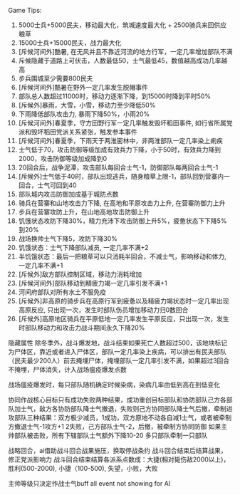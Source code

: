 Game Tips:
1. 5000士兵+5000民夫，移动最大化，筑城速度最大化 + 2500骑兵来回供应粮草
2. 15000士兵+15000民夫，战力最大化
2. [斥候河间外]酷暑, 在无风并且不靠近河流的地方行军，一定几率增加部队不满
3. 斥候隐藏于道路上可伏击，人数最低50，士气最低45，数值越高成功几率越高
4. 步兵围城至少需要800民夫
5. [斥候河间外]酷暑在野外一定几率发生脱帽事件
6. 部队总人数超过11000时，移动力逐渐下降，到15000时降到平时50%
7. [斥候外]暴雨，大雪，小雪，移动力至少降低50%
8. 下雨降低部队攻击力, 暴雨下降50%，小雨20%
9. [斥候河间外]春夏季，守方田野行军一定几率触发毁坏稻田事件, 如行省所属党派和毁坏稻田党派关系紧张，触发参本事件
10. [斥候河间外]春夏季，下雨天于两淮密林中，非两淮部队一定几率染上痢疾
11. 士气低于70，攻击防御等级加成有效兵力下降，小于50时，有效兵力降到2000，攻击防御等级加成降到0
12. 20回合后，战争泥潭，攻击部队每回合士气-1，防御部队每两回合士气-1
13. [斥候外]士气低于40时，部队出现逃兵，随身粮草上限-1，部队回到营寨内一回合，士气可回到40
14. 部队城内攻击防御加成基于城防点数
15. 骑兵在营寨和山地攻击力下降, 在高地和平原攻击力上升, 在营寨防御力上升
16. 步兵在营寨攻防上升，在山地高地攻击防御上升
17. 饥饿状态攻防下降30%，精力充沛下攻击防御上升5%，疲惫状态下下降5%到20%
18. 战场换帅士气下降5，攻防下降30%
19. 饥饿状态：士气下降部队减员, 一定几率不满+2
19. 半饥饿状态：最后一把粮草可以只消耗半回合，不减士气，影响移动和体力, 一定几率不满+1
20. [斥候外]敌方部队控制区域，移动力消耗增加
21. [斥候河间外]部队移动到精疲力竭一定几率引发不满+1
22. 河间府部队对所有水土不服免疫
23. [斥候外]非高原的骑步兵在高原行军到疲惫以及精疲力竭状态时一定几率出现高原反应, 只出现一次，发生时部队伤员增加移动力归0数回合
24. [斥候外]高原地区骑兵在平原低地一定几率发生平原反应，只出现一次，发生时部队移动力和攻击力战斗期间永久下降20%

隐藏属性
除冬季外，战斗爆发地，战斗结束如果死亡人数超过500，该地块标记为尸体区，靠近或者进入尸体区，部队一定几率染上疾病，可以排出有民夫部队（民夫最少200人）前去掩埋尸体，掩埋部队一定几率引发不满，如果超过3回合不掩埋，尸体消失，计入战场瘟疫爆发点数

战场瘟疫爆发时，每只部队随机确定时候染病，染病几率由低到高在到低变化

协同作战核心目标只有成功失败两种结果，成功重创目标部队和协防部队己方各部队加士气，敌方各协防部队降士气撤退，失败则己方协同部队降士气后撤，牵制进攻部队三种结果：双方极少减员，1成功，双方原地不动各自减1士气，或者被牵制方撤退士气-1攻方+1  2失败，己方部队士气-2，后撤，被牵制方协同防御
如果主帅部队被击败，所有下辖部队士气额外下降10-20
多只部队牵制一只部队

战略回合，ai借助战斗回合战果施压，换取停战条约
战斗回合结束后结算战果，修正党派影响力
战斗回合结束结算各派系点数成：大捷(相对毙伤敌2000以上)，胜利(500-2000), 小捷（100-500), 失望，小败，大败

主帅等级只决定作战士气buff
all event not showing for AI
